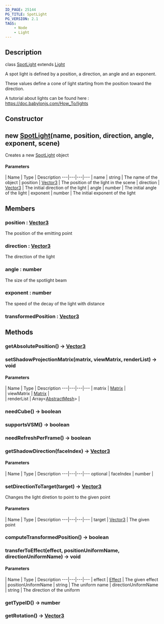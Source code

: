 ```yaml
---
ID_PAGE: 25144
PG_TITLE: SpotLight
PG_VERSION: 2.1
TAGS:
    - Node
    - Light
---
```

## Description

class [SpotLight](/classes/2.5/SpotLight) extends [Light](/classes/2.5/Light)

A spot light is defined by a position, a direction, an angle and an exponent.

These values define a cone of light starting from the position toward the direction.

A tutorial about lights can be found here : https://doc.babylonjs.com/How_To/lights

## Constructor

## new [SpotLight](/classes/2.5/SpotLight)(name, position, direction, angle, exponent, scene)

Creates a new [SpotLight](/classes/2.5/SpotLight) object

#### Parameters
 | Name | Type | Description
---|---|---|---
 | name | string |     The name of the object
 | position | [Vector3](/classes/2.5/Vector3) |     The position of the light in the scene
 | direction | [Vector3](/classes/2.5/Vector3) |     The initial direction of the light
 | angle | number |     The initial angle of the light
 | exponent | number |     The initial exponent of the light
## Members

### position : [Vector3](/classes/2.5/Vector3)

The position of the emitting point

### direction : [Vector3](/classes/2.5/Vector3)

The direction of the light

### angle : number

The size of the spotlight beam

### exponent : number

The speed of the decay of the light with distance

### transformedPosition : [Vector3](/classes/2.5/Vector3)



## Methods

### getAbsolutePosition() &rarr; [Vector3](/classes/2.5/Vector3)


### setShadowProjectionMatrix(matrix, viewMatrix, renderList) &rarr; void



#### Parameters
 | Name | Type | Description
---|---|---|---
 | matrix | [Matrix](/classes/2.5/Matrix) |     
 | viewMatrix | [Matrix](/classes/2.5/Matrix) |     
 | renderList | Array&lt;[AbstractMesh](/classes/2.5/AbstractMesh)&gt; |     
### needCube() &rarr; boolean


### supportsVSM() &rarr; boolean


### needRefreshPerFrame() &rarr; boolean


### getShadowDirection(faceIndex) &rarr; [Vector3](/classes/2.5/Vector3)



#### Parameters
 | Name | Type | Description
---|---|---|---
optional | faceIndex | number |   

### setDirectionToTarget(target) &rarr; [Vector3](/classes/2.5/Vector3)

Changes the light diretion to point to the given point

#### Parameters
 | Name | Type | Description
---|---|---|---
 | target | [Vector3](/classes/2.5/Vector3) |     The given point

### computeTransformedPosition() &rarr; boolean


### transferToEffect(effect, positionUniformName, directionUniformName) &rarr; void



#### Parameters
 | Name | Type | Description
---|---|---|---
 | effect | [Effect](/classes/2.5/Effect) |     The given effect
 | positionUniformName | string |     The uniform name
 | directionUniformName | string |     The direction of the uniform
### getTypeID() &rarr; number


### getRotation() &rarr; [Vector3](/classes/2.5/Vector3)


